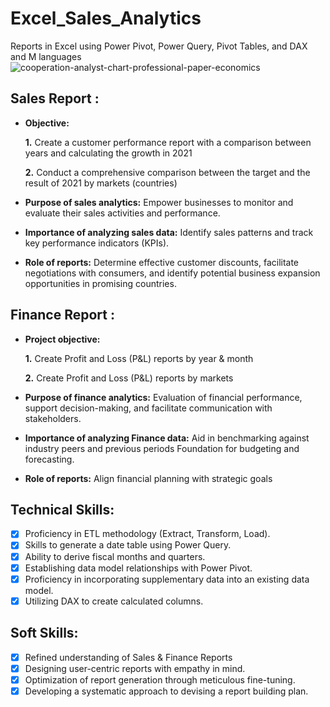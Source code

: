 # Excel_Sales_Analytics
Reports in Excel using Power Pivot, Power Query, Pivot Tables, and DAX and M languages
![cooperation-analyst-chart-professional-paper-economics](https://github.com/eparedes90/Excel_Sales_Analytics/assets/73708363/c2988b80-5fcf-4b44-accb-0a3a84c88e11)

## Sales Report :


- **Objective:** 

    **1.** Create a customer performance report with a comparison between years and calculating the growth in 2021 

    **2.** Conduct a comprehensive comparison between the target and the result of 2021 by markets (countries)
  
- **Purpose of sales analytics:** Empower businesses to monitor and evaluate their sales activities and performance.

- **Importance of analyzing sales data:** Identify sales patterns and track key performance indicators (KPIs).

- **Role of reports:** Determine effective customer discounts, facilitate negotiations with consumers, and identify potential business expansion opportunities in promising countries.


## Finance Report :

- **Project objective:** 

    **1.** Create Profit and Loss (P&L) reports by year  &  month 

   **2.** Create Profit and Loss (P&L) reports by markets

- **Purpose of finance analytics:** Evaluation of financial performance, support decision-making, and facilitate communication with stakeholders.

- **Importance of analyzing Finance data:** Aid in benchmarking against industry peers and previous periods Foundation for budgeting and forecasting.

- **Role of reports:** Align financial planning with strategic goals


## Technical Skills:
- [x]	Proficiency in ETL methodology (Extract, Transform, Load).
- [x]	Skills to generate a date table using Power Query.
- [x]	Ability to derive fiscal months and quarters.
- [x]	Establishing data model relationships with Power Pivot.
- [x]	Proficiency in incorporating supplementary data into an existing data model.
- [x]	Utilizing DAX to create calculated columns.

## Soft Skills:
- [x]	Refined understanding of Sales & Finance Reports
- [x]	Designing user-centric reports with empathy in mind.
- [x]	Optimization of report generation through meticulous fine-tuning.
- [x]	Developing a systematic approach to devising a report building plan.
